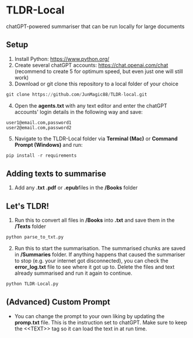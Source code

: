 # TLDR-Local
chatGPT-powered summariser that can be run locally for large documents

## Setup
1. Install Python: https://www.python.org/
2. Create several chatGPT accounts: https://chat.openai.com/chat (recommend to create 5 for optimum speed, but even just one will still work)
3. Download or git clone this repository to a local folder of your choice
```python
git clone https://github.com/JunMagic88/TLDR-local.git
```
4. Open the **agents.txt** with any text editor and enter the chatGPT accounts' login details in the following way and save:
```
user1@email.com,password1
user2@email.com,password2
```
5. Navigate to the TLDR-Local folder via **Terminal (Mac)** or **Command Prompt (Windows)** and run: 
```python
pip install -r requirements
```

## Adding texts to summarise
1. Add any **.txt** **.pdf** or **.epub**files in the **/Books** folder 

## Let's TLDR!
1. Run this to convert all files in **/Books** into **.txt** and save them in the **/Texts** folder
```python
python parse_to_txt.py
```
2. Run this to start the summarisation. The summarised chunks are saved in **/Summaries** folder. If anything happens that caused the summariser to stop (e.g. your internet got disconnected), you can check the **error_log.txt** file to see where it got up to. Delete the files and text already summarised and run it again to continue. 
```python
python TLDR-Local.py
```

## (Advanced) Custom Prompt 
- You can change the prompt to your own liking by updating the **promp.txt** file. This is the instruction set to chatGPT. Make sure to keep the <\<TEXT\>> tag so it can load the text in at run time.
